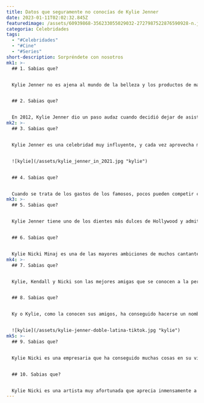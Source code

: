 ```yaml
---
title: Datos que seguramente no conocías de Kylie Jenner
date: 2023-01-11T02:02:32.845Z
featuredimage: /assets/60939868-356233055029032-2727987522876590928-n.jpg
categoria: Celebridades
tags:
  - "#Celebridades"
  - "#Cine"
  - "#Series"
short-description: Sorpréndete con nosotros
mk1: >-
  ## 1﻿. Sabias que?


  Kylie Jenner no es ajena al mundo de la belleza y los productos de maquillaje de alta gama, así que no es de extrañar que domine los secretos para lucir siempre impecable. Pero hay un producto en particular que Kylie no puede salir de casa sin aplicarse: ¡el protector solar! En una entrevista, Kylie reveló que su consejo para el cuidado de la piel es empezar con un buen protector solar, aunque no piense llevar maquillaje. Aunque mantenerse alejada del sol es la mejor forma de proteger la piel de las arrugas y otros signos de envejecimiento, la protección solar también ayuda a prevenir las quemaduras solares. ¿Lo ves? Ni siquiera una reina de la belleza como Kylie está exenta del paso diario esencial de aplicarse protección solar


  ## 2﻿. Sabias que?


  En 2012, Kylie Jenner dio un paso audaz cuando decidió dejar de asistir a la escuela y, en lugar de centrarse en sus estudios, centrarse en su incipiente carrera. Aunque algunos pensaron que sería el final de su carrera académica, ocurrió todo lo contrario. Con la ayuda de tutores privados y cursos en línea, Jenner pudo adaptarse a su ajetreada carga de trabajo y seguir al día en sus estudios. Fue una decisión difícil, pero muy acertada, que le permitió sacar el máximo partido de ambos mundos y abrirse camino en la industria del entretenimiento.
mk2: >-
  ## 3﻿. Sabias que?


  Kylie Jenner es una celebridad muy influyente, y cada vez aprovecha más su fama para hacer negocios lucrativos. Además de su popularísima línea de maquillaje, Kylie Cosmetics, Kylie también tiene una impresionante línea de extensiones de pelo. Con precios que oscilan entre 250 y 500 dólares por paquete de extensiones, se trata de una aventura realmente atrevida en el mundo de la alta costura. Recientemente ha lanzado cuatro nuevos tonos de extensiones de pelo y su inmensa popularidad demuestra que los consumidores valoran los artículos de lujo tanto como los productos más asequibles. Está claro que Kylie se ha convertido en algo más que el rostro de una marca de cosméticos; ¡su perspicacia para los negocios también es innegable!


  ![kylie](/assets/kylie_jenner_in_2021.jpg "kylie")


  ## 4﻿. Sabias que?


  Cuando se trata de los gastos de los famosos, pocos pueden competir con Kylie Jenner. La magnate del maquillaje se gastó la impresionante cantidad de 2 millones de dólares en una mansión a la tierna edad de 20 años. Aunque para ella esto no es más que una gota de agua en el mar si lo comparamos con su patrimonio neto, se ha asegurado de que su dinero valga la pena llenando su casa de impresionantes comodidades, como una cocina exterior y un pozo de fuego, una habitación del pánico e incluso una cancha de baloncesto. En el interior, tampoco se han escatimado gastos; toques de lujo como un gimnasio interior, una zona de tratamientos de spa y una lujosa cocina son sólo algunos de los lujos de los que disfruta en su casa. No es de extrañar que la gente que visita su mansión no pueda evitar hacer comentarios sobre su grandeza
mk3: >-
  ## 5﻿. Sabias que?


  Kylie Jenner tiene uno de los dientes más dulces de Hollywood y admite que su postre favorito es cualquier cosa de chocolate. Sin embargo, la estrella reveló recientemente que hay algo en los pasteles de chocolate que no soporta: la textura. Afirma que su aversión a este dulce es un fenómeno muy extraño, dado lo mucho que le gusta cualquier otro tipo de tentempié o postre con sabor a chocolate. De hecho, Kylie afirma que no se trata de una cuestión de sabor, sino simplemente de textura, así que por muy delicioso que sea el pastel, ¡no consigue que le guste!


  ## 6﻿. Sabias que?


  Kylie Nicki Minaj es una de las mayores ambiciones de muchos cantantes, raperos y artistas. Ha arrasado en la radio y en la industria musical. Sus rimas pegadizas, su fanfarronería única y su colorido estilo inspiran a muchos a emular su éxito. Como poderosa artista femenina, anima a sus colegas a aspirar a mayores logros. Es adorada en todo el mundo por su asombroso flujo lírico y su capacidad para romper fronteras. Verdaderamente una luz brillante dentro de la industria del entretenimiento, no nos sorprende que a Kylie le gustara ser como Nicki Minaj aunque sólo fuera por un día. Sería fascinante asumir un personaje tan icónico como el que la Sra. Minaj lleva al hombro como encarnación de la verdadera fuerza y esperanza en la música.
mk4: >-
  ## 7﻿. Sabias que?


  Kylie, Kendall y Nicki son las mejores amigas que se conocen a la perfección. No sólo comparten un talento común, sino también un fuerte vínculo emocional que se ha forjado a lo largo de años de total confianza y comprensión. A menudo se ve al trío junto, riendo y pasándoselo bien mientras comparten secretos que sólo las mejores amigas entenderían. El reconocimiento público de Kylie como estrella no disminuye en absoluto su estrecha conexión, ya que se proporcionan un pilar inquebrantable de apoyo mutuo mientras alimentan su vínculo único tomando un café o un brunch.


  ## 8﻿. Sabias que?


  Ky o Kylie, como la conocen sus amigos, ha conseguido hacerse un nombre en la comunidad del maquillaje gracias a su estilo único y su magnífico aspecto. Pero lo que es aún más sorprendente es que, a pesar de sus considerables logros en la industria, Ky nunca ha puesto un pie en una tienda ni ha comprado maquillaje de ningún tipo. Confesó este divertido hecho a un periodista durante una entrevista, lo que dejó atónitos a muchos de sus seguidores. Ky ha creado un imperio únicamente a través de recomendaciones fiables de maquilladores, ya que son ellos quienes compran productos de belleza en su nombre. Así que la próxima vez que vayas a Sephora, recuerda quién está detrás de esas cejas perfectamente trabajadas: ¡todo empezó con Ky!


  ![kylie](/assets/kylie-jenner-doble-latina-tiktok.jpg "kylie")
mk5: >-
  ## 9﻿. Sabias que?


  Kylie Nicki es una empresaria que ha conseguido muchas cosas en su vida. Su ambición y empuje la llevaron al éxito en el mundo de los negocios, pero si hubiera ido a la universidad, Kylie se habría licenciado en Administración de Empresas. Cree que este tipo de educación la habría dotado de los conocimientos necesarios para tener éxito en sus proyectos empresariales. Con una licenciatura en Administración de Empresas, Kylie sabe que puede aprender a crear estrategias y a ser más eficaz con sus prácticas laborales. Además, estudiar este campo también le permitiría crear redes y desarrollar relaciones dentro de la comunidad empresarial, lo que potencialmente podría abrir mayores oportunidades de crecimiento para sus negocios.


  ## 1﻿0. Sabias que?


  Kylie Nicki es una artista muy afortunada que aprecia inmensamente a sus fans. Nunca deja de mostrar su afecto por ellos y reconoce los innumerables regalos que le han hecho de todo el mundo. Cada funda de teléfono que se pone, cada obra de arte que exhibe en su casa, todo procede de la generosidad sincera de sus devotos admiradores. A sus fans, Kylie Nicki no puede agradecérselo lo suficiente y les da su amor eterno a cambio.
---
```

